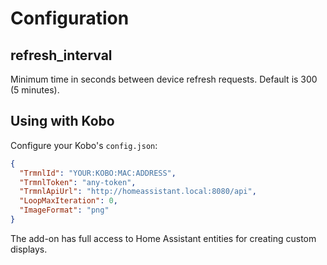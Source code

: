 # Configuration

## refresh_interval
Minimum time in seconds between device refresh requests. Default is 300 (5 minutes).

## Using with Kobo

Configure your Kobo's `config.json`:
```json
{
  "TrmnlId": "YOUR:KOBO:MAC:ADDRESS",
  "TrmnlToken": "any-token",
  "TrmnlApiUrl": "http://homeassistant.local:8080/api",
  "LoopMaxIteration": 0,
  "ImageFormat": "png"
}
```

The add-on has full access to Home Assistant entities for creating custom displays.